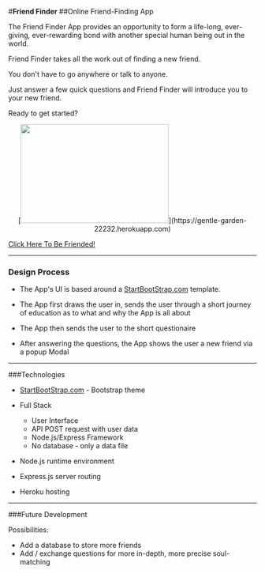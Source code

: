 #**Friend Finder**
##Online Friend-Finding App


The Friend Finder App provides an opportunity to form a life-long, ever-giving, ever-rewarding bond with another special human being out in the world.

Friend Finder takes all the work out of finding a new friend.

You don't have to go anywhere or talk to anyone. 

Just answer a few quick questions and Friend Finder will introduce you to your new friend.

Ready to get started?

<center>[<img src="https://github.com/boslott/friendFinderApp/blob/master/public/img/heroShot.png" width="300" height="200" >](https://gentle-garden-22232.herokuapp.com)</center>


[Click Here To Be Friended!](https://gentle-garden-22232.herokuapp.com)

---

### Design Process

* The App's UI is based around a [StartBootStrap.com](https://startbootstrap.com) template. 

* The App first draws the user in, sends the user through a short journey of education as to what and why the App is all about

* The App then sends the user to the short questionaire

* After answering the questions, the App shows the user a new friend via a popup Modal


---

###Technologies

* [StartBootStrap.com](https://startbootstrap.com) - Bootstrap theme

* Full Stack
    * User Interface
    * API POST request with user data
    * Node.js/Express Framework
    * No database - only a data file

* Node.js runtime environment
* Express.js server routing
* Heroku hosting

---

###Future Development

Possibilities:

* Add a database to store more friends
* Add / exchange questions for more in-depth, more precise soul-matching
